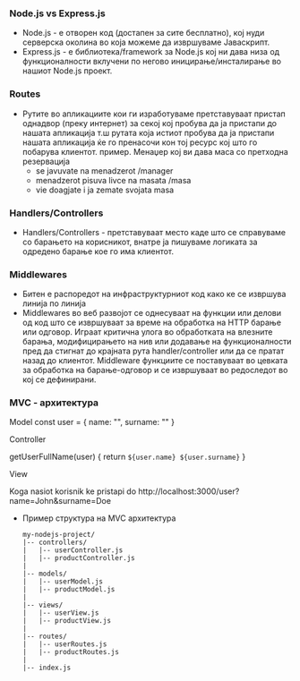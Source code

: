 ### Node.js vs Express.js

- Node.js - е отворен код (достапен за сите бесплатно), кој нуди серверска околина во која можеме да извршуваме Јаваскрипт.
- Express.js - е библиотека/framework за Node.js кој ни дава низа од функционалности вклучени по негово иницирање/инсталирање во нашиот Node.js проект.

### Routes

- Рутите во апликациите кои ги изработуваме претставуваат пристап однадвор (преку интернет) за секој кој пробува да ја пристапи до нашата апликација т.ш рутата која истиот пробува да ја пристапи нашата апликација ќе го пренасочи кон тој ресурс кој што го побарува клиентот.
  пример. Менаџер кој ви дава маса со претходна резервација
  - se javuvate na menadzerot /manager
  - menadzerot pisuva livce na masata /masa
  - vie doagjate i ja zemate svojata masa

### Handlers/Controllers

- Handlers/Controllers - претставуваат место каде што се справуваме со барањето на корисникот, внатре ја пишуваме логиката за одредено барање кое го има клиентот.

### Middlewares

- Битен е распоредот на инфраструктурниот код како ке се извршува линија по линија
- Middlewares во веб развојот се однесуваат на функции или делови од код што се извршуваат за време на обработка на HTTP барање или одговор. Играат критична улога во обработката на влезните барања, модифицирањето на нив или додавање на функционалности пред да стигнат до крајната рута handler/controller или да се пратат назад до клиентот. Middleware функциите се поставуваат во цевката за обработка на барање-одговор и се извршуваат во редоследот во кој се дефинирани.

### MVC - архитектура

Model
const user = {
name: "",
surname: ""
}

Controller

getUserFullName(user) {
return `${user.name} ${user.surname}`
}

View

Koga nasiot korisnik ke pristapi do
http://localhost:3000/user?name=John&surname=Doe

- Пример структура на MVC архитектура

      my-nodejs-project/
      |-- controllers/
      |   |-- userController.js
      |   |-- productController.js
      |
      |-- models/
      |   |-- userModel.js
      |   |-- productModel.js
      |
      |-- views/
      |   |-- userView.js
      |   |-- productView.js
      |
      |-- routes/
      |   |-- userRoutes.js
      |   |-- productRoutes.js
      |
      |-- index.js
